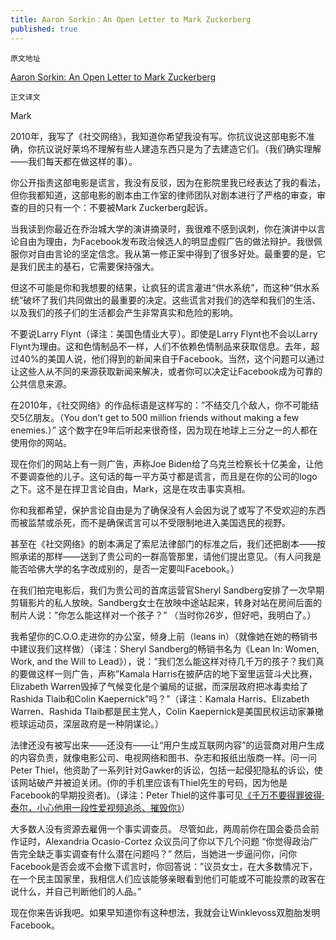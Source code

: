 ```yaml
---
title: Aaron Sorkin：An Open Letter to Mark Zuckerberg
published: true
---
```


`原文地址`

[Aaron Sorkin: An Open Letter to Mark Zuckerberg](https://www.nytimes.com/2019/10/31/opinion/aaron-sorkin-mark-zuckerberg-facebook.html)

`正文译文`

Mark

2010年，我写了《社交网络》，我知道你希望我没有写。你抗议说这部电影不准确，你抗议说好莱坞不理解有些人建造东西只是为了去建造它们。（我们确实理解——我们每天都在做这样的事）。

你公开指责这部电影是谎言，我没有反驳，因为在影院里我已经表达了我的看法，但你我都知道，这部电影的剧本由工作室的律师团队对剧本进行了严格的审查，审查的目的只有一个：不要被Mark Zuckerberg起诉。

当我读到你最近在乔治城大学的演讲摘录时，我很难不感到讽刺，你在演讲中以言论自由为理由，为Facebook发布政治候选人的明显虚假广告的做法辩护。我很佩服你对自由言论的坚定信念。我从第一修正案中得到了很多好处。最重要的是，它是我们民主的基石，它需要保持强大。

但这不可能是你和我想要的结果，让疯狂的谎言灌进“供水系统”，而这种“供水系统”破坏了我们共同做出的最重要的决定。这些谎言对我们的选举和我们的生活、以及我们的孩子们的生活都会产生非常真实和危险的影响。

不要说Larry Flynt（译注：美国色情业大亨）。即使是Larry Flynt也不会以Larry Flynt为理由。这和色情制品不一样，人们不依赖色情制品来获取信息。去年，超过40%的美国人说，他们得到的新闻来自于Facebook。当然，这个问题可以通过让这些人从不同的来源获取新闻来解决，或者你可以决定让Facebook成为可靠的公共信息来源。

在2010年，《社交网络》的作品标语是这样写的：”不结交几个敌人，你不可能结交5亿朋友。（You don’t get to 500 million friends without making a few enemies.）” 这个数字在9年后听起来很奇怪，因为现在地球上三分之一的人都在使用你的网站。

现在你们的网站上有一则广告，声称Joe Biden给了乌克兰检察长十亿美金，让他不要调查他的儿子。这句话的每一平方英寸都是谎言，而且是在你的公司的logo之下。这不是在捍卫言论自由，Mark，这是在攻击事实真相。

你和我都希望，保护言论自由是为了确保没有人会因为说了或写了不受欢迎的东西而被监禁或杀死，而不是确保谎言可以不受限制地进入美国选民的视野。

甚至在《社交网络》的剧本满足了索尼法律部门的标准之后，我们还把剧本——按照承诺的那样——送到了贵公司的一群高管那里，请他们提出意见。（有人问我是能否哈佛大学的名字改成别的，是否一定要叫Facebook。）

在我们拍完电影后，我们为贵公司的首席运营官Sheryl Sandberg安排了一次早期剪辑影片的私人放映。Sandberg女士在放映中途站起来，转身对站在房间后面的制片人说：”你怎么能这样对一个孩子？” （当时你26岁，但好吧，我明白了。）

我希望你的C.O.O.走进你的办公室，倾身上前（leans in）（就像她在她的畅销书中建议我们这样做）（译注：Sheryl Sandberg的畅销书名为《Lean In: Women, Work, and the Will to Lead》），说：”我们怎么能这样对待几千万的孩子？我们真的要做这样一则广告，声称”Kamala Harris在披萨店的地下室里运营斗犬比赛，Elizabeth Warren毁掉了气候变化是个骗局的证据，而深层政府把冰毒卖给了Rashida Tlaib和Colin Kaepernick”吗？”（译注：Kamala Harris、Elizabeth Warren、Rashida Tlaib都是民主党人，Colin Kaepernick是美国民权运动家兼橄榄球运动员，深层政府是一种阴谋论。）

法律还没有被写出来——还没有——让“用户生成互联网内容”的运营商对用户生成的内容负责，就像电影公司、电视网络和图书、杂志和报纸出版商一样。问一问Peter Thiel，他资助了一系列针对Gawker的诉讼，包括一起侵犯隐私的诉讼，使该网站破产并被迫关闭。(你的手机里应该有Thiel先生的号码，因为他是Facebook的早期投资者)。（译注：Peter Thiel的这件事可见[《千万不要得罪彼得·泰尔，小心他用一段性爱视频追杀、摧毁你》](https://m.huxiu.com/article/175989.html)）

大多数人没有资源去雇佣一个事实调查员。 尽管如此，两周前你在国会委员会前作证时，Alexandria Ocasio-Cortez 众议员问了你以下几个问题 “你觉得政治广告完全缺乏事实调查有什么潜在问题吗？” 然后，当她进一步逼问你，问你Facebook是否会或不会撤下谎言时，你回答说：”议员女士，在大多数情况下，在一个民主国家里，我相信人们应该能够亲眼看到他们可能或不可能投票的政客在说什么，并自己判断他们的人品。”

现在你来告诉我吧。如果早知道你有这种想法，我就会让Winklevoss双胞胎发明Facebook。
